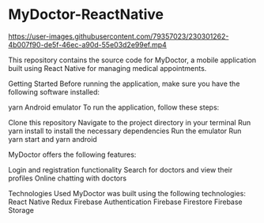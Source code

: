 # MyDoctor-ReactNative

https://user-images.githubusercontent.com/79357023/230301262-4b007f90-de5f-46ec-a90d-55e03d2e99ef.mp4

This repository contains the source code for MyDoctor, a mobile application built using React Native for managing medical appointments.

Getting Started
Before running the application, make sure you have the following software installed:

yarn
Android emulator
To run the application, follow these steps:

Clone this repository
Navigate to the project directory in your terminal
Run yarn install to install the necessary dependencies
Run the emulator
Run yarn start and yarn android

MyDoctor offers the following features:

Login and registration functionality
Search for doctors and view their profiles
Online chatting with doctors

Technologies Used
MyDoctor was built using the following technologies:
React Native
Redux
Firebase Authentication
Firebase Firestore
Firebase Storage
